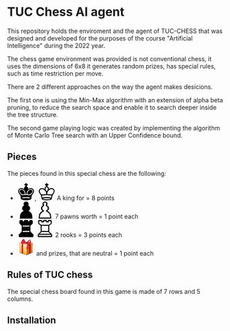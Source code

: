 <H1> TUC Chess AI agent</H1>
This repository holds the enviroment and the agent of TUC-CHESS that was designed and developed for the purposes of the course "Artificial Intelligence" during the 2022 year. 

The chess game environment was provided is not conventional chess, it uses the dimensions of 6x8 it generates random prizes, has special rules, such as time restriction per move.

There are 2 different approaches on the way the agent makes desicions.

The first one is using the Min-Max algorithm with an extension of alpha beta pruning, to reduce the search space and enable it to search deeper inside the tree structure.

The second game playing logic was created by implementing the algorithm of Monte Carlo Tree search with an Upper Confidence bound.
<H2> Pieces </H2>
The pieces found in this special chess are the following:

- ![image info](./chess/king_black.gif), ![image info](./chess/king_white.gif) A king for = 8 points 
- ![image info](./chess/pawn_black.gif) ![image info](./chess/pawn_white.gif) 7 pawns worth = 1 point each 
- ![image info](./chess/rook_black.gif) ![image info](./chess/rook_white.gif) 2 rooks = 3 points each
- ![image info](./chess/prize.png) and prizes, that are neutral = 1 point each

<H2> Rules of TUC chess </H2>
The special chess board found in this game is made of 7 rows and 5 columns.

<H2> Installation </H2>
